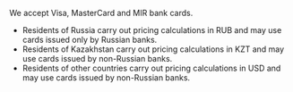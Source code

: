 We accept Visa, MasterCard and MIR bank cards.

  * Residents of Russia carry out pricing calculations in RUB and may use cards issued only by Russian banks.
  * Residents of Kazakhstan carry out pricing calculations in KZT and may use cards issued by non-Russian banks.
  * Residents of other countries carry out pricing calculations in USD and may use cards issued by non-Russian banks.